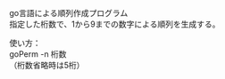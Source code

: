 go言語による順列作成プログラム<br/>
指定した桁数で、1から9までの数字による順列を生成する。<br/>
<p/>
使い方：<br/>
goPerm -n 桁数<br/>
（桁数省略時は5桁）
